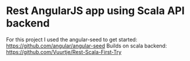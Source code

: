 # Rest AngularJS app using Scala API backend
For this project I used the angular-seed to get started: https://github.com/angular/angular-seed
Builds on scala backend: https://github.com/Vuurtje/Rest-Scala-First-Try